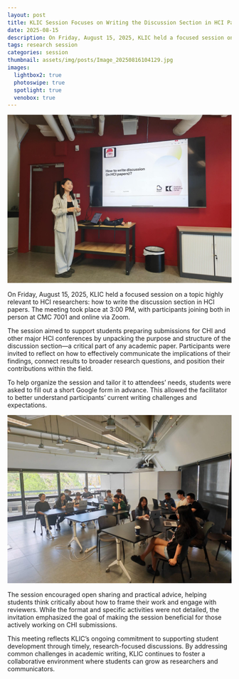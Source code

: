 ```yaml
---
layout: post
title: KLIC Session Focuses on Writing the Discussion Section in HCI Papers
date: 2025-08-15
description: On Friday, August 15, 2025, KLIC held a focused session on a topic highly relevant to HCI researchers - how to write the discussion section in HCI papers.
tags: research session
categories: session
thumbnail: assets/img/posts/Image_20250816104129.jpg
images:
  lightbox2: true
  photoswipe: true
  spotlight: true
  venobox: true
---
```


<div class="post_img">
  <img src="/assets/img/posts/Image_20250816104129.jpg" alt="" width="1000"/>
</div>

On Friday, August 15, 2025, KLIC held a focused session on a topic highly relevant to HCI researchers: how to write the discussion section in HCI papers. The meeting took place at 3:00 PM, with participants joining both in person at CMC 7001 and online via Zoom.

The session aimed to support students preparing submissions for CHI and other major HCI conferences by unpacking the purpose and structure of the discussion section—a critical part of any academic paper. Participants were invited to reflect on how to effectively communicate the implications of their findings, connect results to broader research questions, and position their contributions within the field.

To help organize the session and tailor it to attendees’ needs, students were asked to fill out a short Google form in advance. This allowed the facilitator to better understand participants’ current writing challenges and expectations.
<p></p>
<div class="post_img">
  <img src="/assets/img/posts/Image_20250816104116.jpg" alt="" width="1000"/>
</div>
<p></p>
The session encouraged open sharing and practical advice, helping students think critically about how to frame their work and engage with reviewers. While the format and specific activities were not detailed, the invitation emphasized the goal of making the session beneficial for those actively working on CHI submissions.

This meeting reflects KLIC’s ongoing commitment to supporting student development through timely, research-focused discussions. By addressing common challenges in academic writing, KLIC continues to foster a collaborative environment where students can grow as researchers and communicators.

